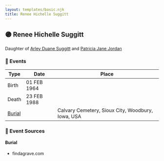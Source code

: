 ```yaml
---
layout: templates/basic.njk
title: Renee Hichelle Suggitt
---
```

## 🟣 Renee Hichelle Suggitt

Daughter of [Arley Duane Suggitt](/people/9/91694885) and [Patricia Jane Jordan](/people/8/8578400)

### 📆 Events

Type | Date | Place
------ | ------ | ------
Birth | 01 FEB 1964 |
Death | 23 FEB 1988 |
[Burial](#event-2) |  | Calvary Cemetery, Sioux City, Woodbury, Iowa, USA

### 📰 Event Sources

#### <a id="event-2"></a> Burial
* findagrave.com